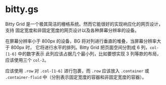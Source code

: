 bitty.gs
==========

Bitty Grid 是一个极其简洁的栅格系统。然而它能很好的实现响应化的网页设计，支持
固定宽度和非固定宽度的网页设计以及各种屏幕分辨率的设备。

在屏幕分辨率小于 800px 的设备，BG 将对列进行垂直的堆叠，当屏幕分辨率大于 800px 时，
它将进行水平的排列。Bitty Grid 把页面空间分割成 6 列，`col-[1-6]` 中的数字表示
此列应该占据几个最小列，比如要想实现 3 列等款的布局，应该使用三个 `col-2`。

应该使用 `.row` 对 `.col-[1-6]` 进行包裹，而 `.row` 应该放入 `.container` 或 
`.container-fluid` 中（分别表示固定宽度的容器和非固定宽度的容器）。
